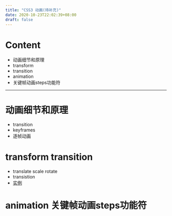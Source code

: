 ```yaml
---
title: "CSS3 动画(待补充)"
date: 2020-10-23T22:02:39+08:00
draft: false
---
```

# Content
- 动画细节和原理
- transform
- transition
- animation
- 关键帧动画steps功能符
---
# 动画细节和原理
- transition
- keyframes
- 逐帧动画
# transform transition
- translate scale rotate
- transistion
- [实例]()
# animation 关键帧动画steps功能符